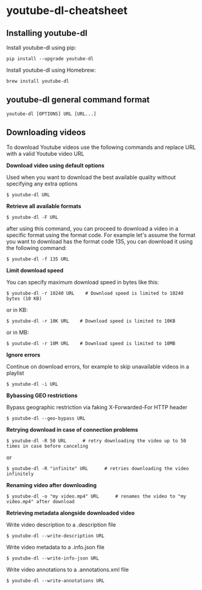 # youtube-dl-cheatsheet


## Installing youtube-dl
Install youtube-dl using pip:
```
pip install --upgrade youtube-dl
```
Install youtube-dl using Homebrew:
```
brew install youtube-dl
```

## youtube-dl general command format
```
youtube-dl [OPTIONS] URL [URL...]
```

## Downloading videos
To download Youtube videos use the following commands and replace URL with a valid Youtube video URL

 **Download video using default options**
 
Used when you want to download the best available quality without specifying any extra options
```
$ youtube-dl URL
```
**Retrieve all available formats**

```
$ youtube-dl -F URL
```
after using this command, you can proceed to download a video in a specific format using the format code. For example let's assume the format you want to download has the format code 135, you can download it using the following command:
```
$ youtube-dl -f 135 URL
```
**Limit download speed**

You can specify maximum download speed in bytes like this:
```
$ youtube-dl -r 10240 URL    # Download speed is limited to 10240 bytes (10 KB)
```
or in KB:
```
$ youtube-dl -r 10K URL    # Download speed is limited to 10KB
```
or in MB:
```
$ youtube-dl -r 10M URL    # Download speed is limited to 10MB
```
**Ignore errors**

Continue on download errors, for example to skip unavailable videos in a playlist
```
$ youtube-dl -i URL
```
**Bybassing GEO restrictions**

Bypass geographic restriction via faking X-Forwarded-For HTTP header
```
$ youtube-dl --geo-bypass URL
```

**Retrying download in case of connection problems**

```
$ youtube-dl -R 50 URL      # retry downloading the video up to 50 times in case before canceling
```
or
```
$ youtube-dl -R "infinite" URL      # retries downloading the video infinitely
```

**Renaming video after downloading**

```
$ youtube-dl -o "my video.mp4" URL      # renames the video to "my video.mp4" after download
```

**Retrieving metadata alongside downloaded video**

Write video description to a .description file
```
$ youtube-dl --write-description URL
```
Write video metadata to a .info.json file
```
$ youtube-dl --write-info-json URL
```
Write video annotations to a .annotations.xml file
```
$ youtube-dl --write-annotations URL
```
